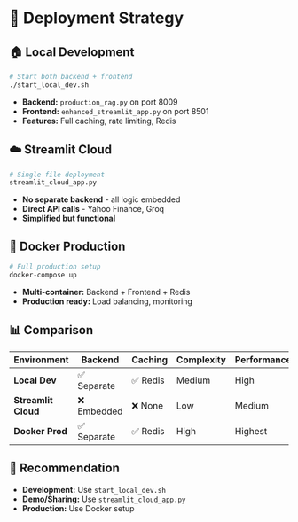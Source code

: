 # 🚀 Deployment Strategy

## 🏠 **Local Development**
```bash
# Start both backend + frontend
./start_local_dev.sh
```
- **Backend:** `production_rag.py` on port 8009
- **Frontend:** `enhanced_streamlit_app.py` on port 8501
- **Features:** Full caching, rate limiting, Redis

## ☁️ **Streamlit Cloud**
```bash
# Single file deployment
streamlit_cloud_app.py
```
- **No separate backend** - all logic embedded
- **Direct API calls** - Yahoo Finance, Groq
- **Simplified but functional**

## 🐳 **Docker Production**
```bash
# Full production setup
docker-compose up
```
- **Multi-container:** Backend + Frontend + Redis
- **Production ready:** Load balancing, monitoring

## 📊 **Comparison**

| Environment | Backend | Caching | Complexity | Performance |
|-------------|---------|---------|------------|-------------|
| **Local Dev** | ✅ Separate | ✅ Redis | Medium | High |
| **Streamlit Cloud** | ❌ Embedded | ❌ None | Low | Medium |
| **Docker Prod** | ✅ Separate | ✅ Redis | High | Highest |

## 🎯 **Recommendation**

- **Development:** Use `start_local_dev.sh`
- **Demo/Sharing:** Use `streamlit_cloud_app.py`
- **Production:** Use Docker setup